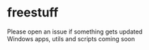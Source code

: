 # freestuff
Please open an issue if something gets updated<br>
Windows apps, utils and scripts coming soon
